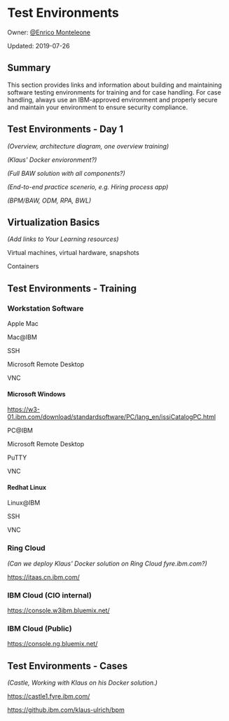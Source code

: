 # Test Environments

Owner: [@Enrico Monteleone](mailto:enricom@cn.ibm.com "enricom@cn.ibm.com")

Updated: 2019-07-26

## Summary
This section provides links and information about building and maintaining software testing environments for training and for case handling. For case handling, always use an IBM-approved environment and properly secure and maintain your environment to ensure security compliance.

## Test Environments - Day 1
*(Overview, architecture diagram, one overview training)*

*(Klaus' Docker envioronment?)*

*(Full BAW solution with all components?)*

*(End-to-end practice scenerio, e.g. Hiring process app)*

*(BPM/BAW, ODM, RPA, BWL)*

## Virtualization Basics
*(Add links to Your Learning resources)*

Virtual machines, virtual hardware, snapshots

Containers


## Test Environments - Training

### Workstation Software
Apple Mac

Mac@IBM

SSH

Microsoft Remote Desktop

VNC

#### Microsoft Windows
https://w3-01.ibm.com/download/standardsoftware/PC/lang_en/issiCatalogPC.html

PC@IBM

Microsoft Remote Desktop

PuTTY

VNC

#### Redhat Linux
Linux@IBM

SSH

VNC

### Ring Cloud

*(Can we deploy Klaus' Docker solution on Ring Cloud fyre.ibm.com?)*

https://itaas.cn.ibm.com/


### IBM Cloud (CIO internal)
https://console.w3ibm.bluemix.net/

### IBM Cloud (Public)
https://console.ng.bluemix.net/


## Test Environments - Cases
*(Castle, Working with Klaus on his Docker solution.)*

https://castle1.fyre.ibm.com/

https://github.ibm.com/klaus-ulrich/bpm